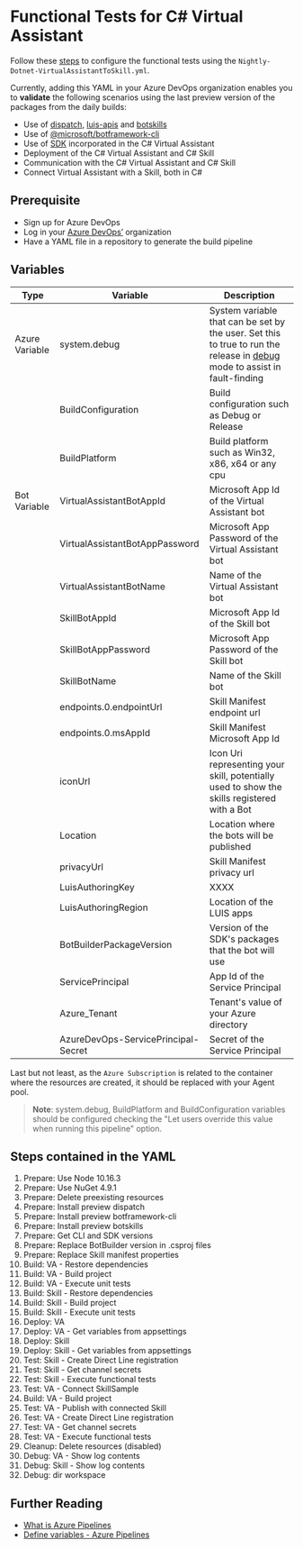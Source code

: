 # Functional Tests for C# Virtual Assistant
Follow these [steps](https://microsoft.github.io/botframework-solutions/solution-accelerators/tutorials/enable-continuous-integration/csharp/4-configure-build-steps/) to configure the functional tests using the `Nightly-Dotnet-VirtualAssistantToSkill.yml`.

Currently, adding this YAML in your Azure DevOps organization enables you to **validate** the following scenarios using the last preview version of the packages from the daily builds:
- Use of [dispatch](https://botbuilder.myget.org/feed/botbuilder-tools-daily/package/npm/botdispatch), [luis-apis](https://botbuilder.myget.org/feed/botbuilder-tools-daily/package/npm/luis-apis) and [botskills](https://botbuilder.myget.org/feed/aitemplates/package/npm/botskills)
- Use of [@microsoft/botframework-cli](https://botbuilder.myget.org/feed/botframework-cli/package/npm/@microsoft/botframework-cli)
- Use of [SDK](https://botbuilder.myget.org/gallery/botbuilder-v4-dotnet-daily) incorporated in the C# Virtual Assistant
- Deployment of the C# Virtual Assistant and C# Skill
- Communication with the C# Virtual Assistant and C# Skill
- Connect Virtual Assistant with a Skill, both in C#

## Prerequisite
- Sign up for Azure DevOps
- Log in your [Azure DevOps’](https://dev.azure.com/) organization
- Have a YAML file in a repository to generate the build pipeline

## Variables

| Type | Variable | Description |
|------|----------|-------------|
| Azure Variable | system.debug | System variable that can be set by the user. Set this to true to run the release in [debug](https://docs.microsoft.com/en-us/azure/devops/pipelines/release/variables?view=azure-devops&tabs=batch#debug-mode) mode to assist in fault-finding |
|      | BuildConfiguration | Build configuration such as Debug or Release |
|      | BuildPlatform | Build platform such as Win32, x86, x64 or any cpu |
| Bot Variable | VirtualAssistantBotAppId | Microsoft App Id of the Virtual Assistant bot |
|      | VirtualAssistantBotAppPassword | Microsoft App Password of the Virtual Assistant bot |
|      | VirtualAssistantBotName | Name of the Virtual Assistant bot |
|      | SkillBotAppId | Microsoft App Id of the Skill bot |
|      | SkillBotAppPassword | Microsoft App Password of the Skill bot |
|      | SkillBotName | Name of the Skill bot |
|      | endpoints.0.endpointUrl | Skill Manifest endpoint url |
|      | endpoints.0.msAppId | Skill Manifest Microsoft App Id |
|      | iconUrl | Icon Uri representing your skill, potentially used to show the skills registered with a Bot |
|      | Location | Location where the bots will be published |
|      | privacyUrl | Skill Manifest privacy url |
|      | LuisAuthoringKey | XXXX |
|      | LuisAuthoringRegion | Location of the LUIS apps |
|      | BotBuilderPackageVersion | Version of the SDK's packages that the bot will use |
|      | ServicePrincipal | App Id of the Service Principal |
|      | Azure_Tenant | Tenant's value of your Azure directory |
|      | AzureDevOps-ServicePrincipal-Secret | Secret of the Service Principal |

Last but not least, as the `Azure Subscription` is related to the container where the resources are created, it should be replaced with your Agent pool.

> **Note**: system.debug, BuildPlatform and BuildConfiguration variables should be configured checking the "Let users override this value when running this pipeline" option.

## Steps contained in the YAML
1. Prepare: Use Node 10.16.3
1. Prepare: Use NuGet 4.9.1
1. Prepare: Delete preexisting resources
1. Prepare: Install preview dispatch
1. Prepare: Install preview botframework-cli
1. Prepare: Install preview botskills
1. Prepare: Get CLI and SDK versions
1. Prepare: Replace BotBuilder version in .csproj files
1. Prepare: Replace Skill manifest properties
1. Build: VA - Restore dependencies
1. Build: VA - Build project
1. Build: VA - Execute unit tests
1. Build: Skill - Restore dependencies
1. Build: Skill - Build project
1. Build: Skill - Execute unit tests
1. Deploy: VA
1. Deploy: VA - Get variables from appsettings
1. Deploy: Skill
1. Deploy: Skill - Get variables from appsettings
1. Test: Skill - Create Direct Line registration
1. Test: Skill - Get channel secrets
1. Test: Skill - Execute functional tests
1. Test: VA - Connect SkillSample
1. Build: VA - Build project
1. Test: VA - Publish with connected Skill
1. Test: VA - Create Direct Line registration
1. Test: VA - Get channel secrets
1. Test: VA - Execute functional tests
1. Cleanup: Delete resources (disabled)
1. Debug: VA - Show log contents
1. Debug: Skill - Show log contents
1. Debug: dir workspace

## Further Reading
- [What is Azure Pipelines](https://docs.microsoft.com/en-us/azure/devops/pipelines/get-started/what-is-azure-pipelines?view=azure-devops)
- [Define variables - Azure Pipelines](https://docs.microsoft.com/en-us/azure/devops/pipelines/process/variables?view=azure-devops&tabs=yaml%2Cbatch)